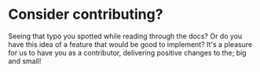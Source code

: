 # Consider contributing?

Seeing that typo you spotted while reading through the docs? Or do you have this idea of a feature that would be good to implement? It's a pleasure for us to have you as a contributor, delivering positive changes to the; big and small!
